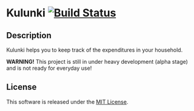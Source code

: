 Kulunki [![Build Status](https://travis-ci.org/mirosr/kulunki.png)](https://travis-ci.org/mirosr/kulunki)
=======

Description
-----------

Kulunki helps you to keep track of the expenditures in your household.

**WARNING!** This project is still in under heavy development (alpha stage) and is not ready for everyday use!

License
-------

This software is released under the [MIT License](http://www.opensource.org/licenses/MIT).
